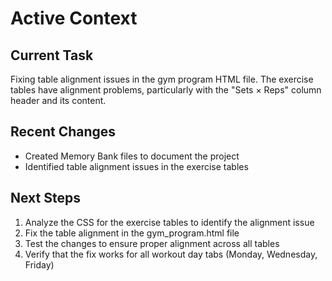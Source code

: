 # Active Context

## Current Task
Fixing table alignment issues in the gym program HTML file. The exercise tables have alignment problems, particularly with the "Sets × Reps" column header and its content.

## Recent Changes
- Created Memory Bank files to document the project
- Identified table alignment issues in the exercise tables

## Next Steps
1. Analyze the CSS for the exercise tables to identify the alignment issue
2. Fix the table alignment in the gym_program.html file
3. Test the changes to ensure proper alignment across all tables
4. Verify that the fix works for all workout day tabs (Monday, Wednesday, Friday)
